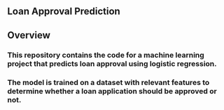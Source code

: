 ## Loan Approval Prediction
## Overview
### This repository contains the code for a machine learning project that predicts loan approval using logistic regression. 
### The model is trained on a dataset with relevant features to determine whether a loan application should be approved or not.

   
